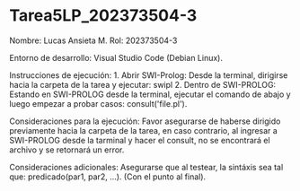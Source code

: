 # Tarea5LP_202373504-3
Nombre: Lucas Ansieta M.
Rol: 202373504-3

Entorno de desarrollo: Visual Studio Code (Debian Linux).

Instrucciones de ejecución:
    1. Abrir SWI-Prolog: Desde la terminal, dirigirse hacia la carpeta de la tarea y ejecutar:
        swipl
    2. Dentro de SWI-PROLOG: Estando en SWI-PROLOG desde la terminal, ejecutar el comando de abajo y luego empezar a probar casos:
        consult('file.pl').

Consideraciones para la ejecución:
Favor asegurarse de haberse dirigido previamente hacia la carpeta de la tarea, en caso contrario, al ingresar a SWI-PROLOG desde la tarminal y hacer el consult, no se encontrará el archivo y se retornará un error.

Consideraciones adicionales:
Asegurarse que al testear, la sintáxis sea tal que: predicado(par1, par2, ...). (Con el punto al final).
